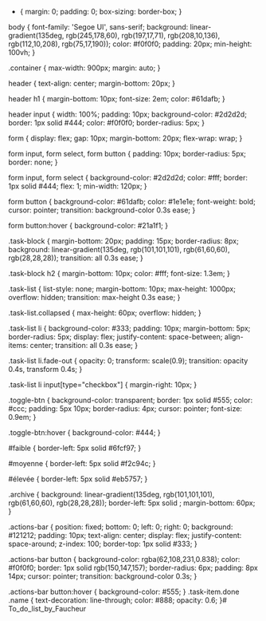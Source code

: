 * {
  margin: 0;
  padding: 0;
  box-sizing: border-box;
}

body {
  font-family: 'Segoe UI', sans-serif;
  background: linear-gradient(135deg, rgb(245,178,60),  rgb(197,17,71), rgb(208,10,136), rgb(112,10,208), rgb(75,17,190));
  color: #f0f0f0;
  padding: 20px;
  min-height: 100vh;
}

.container {
  max-width: 900px;
  margin: auto;
}

header {
  text-align: center;
  margin-bottom: 20px;
}

header h1 {
  margin-bottom: 10px;
  font-size: 2em;
  color: #61dafb;
}

header input {
  width: 100%;
  padding: 10px;
  background-color: #2d2d2d;
  border: 1px solid #444;
  color: #f0f0f0;
  border-radius: 5px;
}

form {
  display: flex;
  gap: 10px;
  margin-bottom: 20px;
  flex-wrap: wrap;
}

form input,
form select,
form button {
  padding: 10px;
  border-radius: 5px;
  border: none;
}

form input,
form select {
  background-color: #2d2d2d;
  color: #fff;
  border: 1px solid #444;
  flex: 1;
  min-width: 120px;
}

form button {
  background-color: #61dafb;
  color: #1e1e1e;
  font-weight: bold;
  cursor: pointer;
  transition: background-color 0.3s ease;
}

form button:hover {
  background-color: #21a1f1;
}

.task-block {
  margin-bottom: 20px;
  padding: 15px;
  border-radius: 8px;
  background: linear-gradient(135deg, rgb(101,101,101), rgb(61,60,60), rgb(28,28,28));
  transition: all 0.3s ease;
}

.task-block h2 {
  margin-bottom: 10px;
  color: #fff;
  font-size: 1.3em;
}

.task-list {
  list-style: none;
  margin-bottom: 10px;
  max-height: 1000px;
  overflow: hidden;
  transition: max-height 0.3s ease;
}

.task-list.collapsed {
  max-height: 60px;
  overflow: hidden;
}

.task-list li {
  background-color: #333;
  padding: 10px;
  margin-bottom: 5px;
  border-radius: 5px;
  display: flex;
  justify-content: space-between;
  align-items: center;
  transition: all 0.3s ease;
}

.task-list li.fade-out {
  opacity: 0;
  transform: scale(0.9);
  transition: opacity 0.4s, transform 0.4s;
}

.task-list li input[type="checkbox"] {
  margin-right: 10px;
}

.toggle-btn {
  background-color: transparent;
  border: 1px solid #555;
  color: #ccc;
  padding: 5px 10px;
  border-radius: 4px;
  cursor: pointer;
  font-size: 0.9em;
}

.toggle-btn:hover {
  background-color: #444;
}

#faible {
  border-left: 5px solid #6fcf97;
}

#moyenne {
  border-left: 5px solid #f2c94c;
}

#élevée {
  border-left: 5px solid #eb5757;
}

.archive {
  background: linear-gradient(135deg, rgb(101,101,101), rgb(61,60,60), rgb(28,28,28));
  border-left: 5px solid ;
  margin-bottom: 60px;
}

.actions-bar {
  position: fixed;
  bottom: 0;
  left: 0;
  right: 0;
  background: #121212;
  padding: 10px;
  text-align: center;
  display: flex;
  justify-content: space-around;
  z-index: 100;
  border-top: 1px solid #333;
}

.actions-bar button {
  background-color: rgba(62,108,231,0.838);
  color: #f0f0f0;
  border: 1px solid rgb(150,147,157);
  border-radius: 6px;
  padding: 8px 14px;
  cursor: pointer;
  transition: background-color 0.3s;
}

.actions-bar button:hover {
  background-color: #555;
}
.task-item.done .name {
  text-decoration: line-through;
  color: #888;
  opacity: 0.6;
}# To_do_list_by_Faucheur